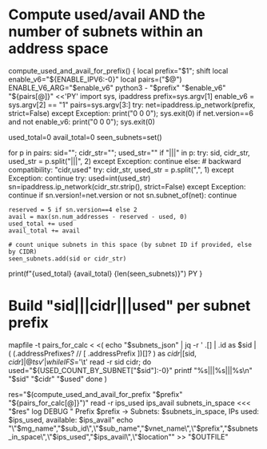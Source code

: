 # Compute used/avail AND the number of subnets within an address space
compute_used_and_avail_for_prefix() {
  local prefix="$1"; shift
  local enable_v6="${ENABLE_IPV6:-0}"
  local pairs=("$@")
  ENABLE_V6_ARG="$enable_v6" python3 - "$prefix" "$enable_v6" "${pairs[@]}" <<'PY'
import sys, ipaddress
prefix=sys.argv[1]
enable_v6 = sys.argv[2] == "1"
pairs=sys.argv[3:]
try:
    net=ipaddress.ip_network(prefix, strict=False)
except Exception:
    print("0 0 0"); sys.exit(0)
if net.version==6 and not enable_v6:
    print("0 0 0"); sys.exit(0)

used_total=0
avail_total=0
seen_subnets=set()

for p in pairs:
    sid=""; cidr_str=""; used_str=""
    if "|||" in p:
        try:
            sid, cidr_str, used_str = p.split("|||", 2)
        except Exception:
            continue
    else:
        # backward compatibility: "cidr,used"
        try:
            cidr_str, used_str = p.split(",", 1)
        except Exception:
            continue
    try:
        used=int(used_str)
        sn=ipaddress.ip_network(cidr_str.strip(), strict=False)
    except Exception:
        continue
    if sn.version!=net.version or not sn.subnet_of(net):
        continue

    reserved = 5 if sn.version==4 else 2
    avail = max(sn.num_addresses - reserved - used, 0)
    used_total += used
    avail_total += avail

    # count unique subnets in this space (by subnet ID if provided, else by CIDR)
    seen_subnets.add(sid or cidr_str)

print(f"{used_total} {avail_total} {len(seen_subnets)}")
PY
}


# Build "sid|||cidr|||used" per subnet prefix
mapfile -t pairs_for_calc < <(
  echo "$subnets_json" | jq -r '
    .[] | .id as $sid |
    ( (.addressPrefixes? // [ .addressPrefix ])[]? ) as $cidr |
    [$sid, $cidr] | @tsv
  ' | while IFS=$'\t' read -r sid cidr; do
    used="${USED_COUNT_BY_SUBNET["$sid"]:-0}"
    printf "%s|||%s|||%s\n" "$sid" "$cidr" "$used"
  done
)


res="$(compute_used_and_avail_for_prefix "$prefix" "${pairs_for_calc[@]}")"
read -r ips_used ips_avail subnets_in_space <<< "$res"
log DEBUG "  Prefix $prefix -> Subnets: $subnets_in_space, IPs used: $ips_used, available: $ips_avail"
echo "\"$mg_name\",\"$sub_id\",\"$sub_name\",\"$vnet_name\",\"$prefix\",\"$subnets_in_space\",\"$ips_used\",\"$ips_avail\",\"$location\"" >> "$OUTFILE"
